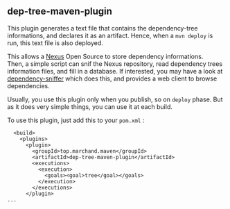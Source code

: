 ## dep-tree-maven-plugin

This plugin generates a text file that contains the dependency-tree informations, and declares it as an artifact. Hence, when a `mvn deploy` is run, this text file is also deployed.

This allows a [Nexus](https://fr.sonatype.com/nexus-repository-sonatype) Open Source to store dependency informations.  
Then, a simple script can snif the Nexus repository, read dependency trees information files, and fill in a database. If interested, you may have a look at [dependency-sniffer](https://github.com/cmarchand/dependency-sniffer) which does this, and provides a web client to browse dependencies.

Usually, you use this plugin only when you publish, so on `deploy` phase. But as it does very simple things, you can use it at each build.

To use this plugin, just add this to your `pom.xml` :

```
  <build>
    <plugins>
      <plugin>
        <groupId>top.marchand.maven</groupId>
        <artifactId>dep-tree-maven-plugin</artifactId>
        <executions>
          <execution>
            <goals><goal>tree</goal></goals>
          </execution>
        </executions>
      </plugin>
...
```

